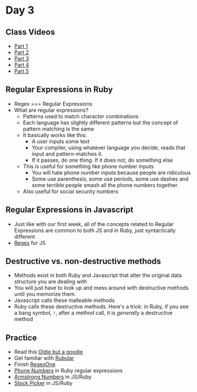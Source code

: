 Day 3
=======================
Class Videos
------------
* [Part 1](https://vimeo.com/219576470)
* [Part 2](https://vimeo.com/219552452)
* [Part 3](https://vimeo.com/219573483)
* [Part 4](https://vimeo.com/219573441)
* [Part 5](https://vimeo.com/219579410)


Regular Expressions in Ruby
--------------------------------
* Regex === Regular Expressions
* What are regular expressions?
	* Patterns used to match character combinations
	* Each language has slightly different patterns but the concept of pattern matching is the same
	* It basically works like this:
		* A user inputs some text
		* Your compiler, using whatever language you decide, reads that input and pattern-matches it.
		* If it passes, do one thing. If it does not, do something else
	* This is useful for something like phone number inputs
		* You will hate phone number inputs because people are ridiculous
		* Some use parenthesis, some use periods, some use dashes and some terrible people smash all the phone numbers together.
	* Also useful for social security numbers

Regular Expressions in Javascript
--------------------------------
* Just like with our first week, all of the concepts related to Regular Expressions are common to both JS and in Ruby, just syntactically different
* [Regex](https://developer.mozilla.org/en-US/docs/Web/JavaScript/Guide/Regular_Expressions) for JS

Destructive vs. non-destructive methods
--------------------------------------------
* Methods exist in both Ruby and Javascript that alter the original data structure you are dealing with
* You will just have to look up and mess around with destructive methods until you memorize them.
* Javascript calls these malleable methods
* Ruby calls these destructive methods. Here's a trick: in Ruby, if you see a bang symbol, `!`, after a method call, it is _generally_ a destructive method


Practice
--------
* Read this [Oldie but a goodie](https://blog.codinghorror.com/regular-expressions-now-you-have-two-problems/)
* Get familiar with [Rubular](http://rubular.com/)
* Finish [RegexOne](https://regexone.com/)
* [Phone Numbers](https://github.com/CodePlatoon/validate-phone) in Ruby regular expressions
* [Armstrong Numbers](https://github.com/CodePlatoon/armstrong) in JS/Ruby
* [Stock Picker](https://github.com/CodePlatoon/stockpicker) in JS/Ruby
